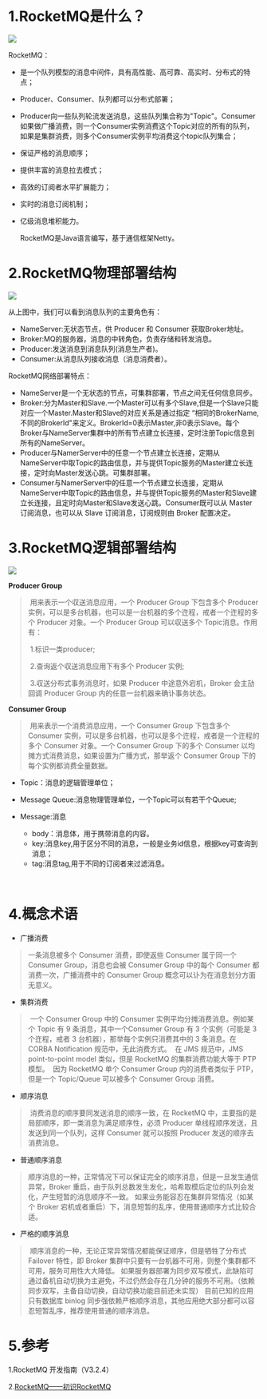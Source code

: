 # 1.RocketMQ是什么？

![](http://img3.tbcdn.cn/5476e8b07b923/TB1rdyvPXXXXXcBapXXXXXXXXXX)

RocketMQ：

- 是一个队列模型的消息中间件，具有高性能、高可靠、高实时、分布式的特点；

- Producer、Consumer、队列都可以分布式部署；

- Producer向一些队列轮流发送消息，这些队列集合称为"Topic"。Consumer如果做广播消费，则一个Consumer实例消费这个Topic对应的所有的队列，如果是集群消费，则多个Consumer实例平均消费这个topic队列集合；

- 保证严格的消息顺序；

- 提供丰富的消息拉去模式；

- 高效的订阅者水平扩展能力；

- 实时的消息订阅机制；

- 亿级消息堆积能力。

  RocketMQ是Java语言编写，基于通信框架Netty。



# 2.RocketMQ物理部署结构

![](http://img3.tbcdn.cn/5476e8b07b923/TB18GKUPXXXXXXRXFXXXXXXXXXX)



从上图中，我们可以看到消息队列的主要角色有：

- NameServer:无状态节点，供 Producer 和 Consumer 获取Broker地址。
- Broker:MQ的服务器，消息的中转角色，负责存储和转发消息。
- Producer:发送消息到消息队列(消息生产者)。
- Consumer:从消息队列接收消息（消息消费者）。

RocketMQ网络部署特点：

- NameServer是一个无状态的节点，可集群部署，节点之间无任何信息同步。
- Broker:分为Master和Slave.一个Master可以有多个Slave,但是一个Slave只能对应一个Master.Master和Slave的对应关系是通过指定 “相同的BrokerName,不同的BrokerId"来定义。BrokerId=0表示Master,非0表示Slave。每个Broker与NameServer集群中的所有节点建立长连接，定时注册Topic信息到所有的NameServer。
- Producer与NamerServer中的任意一个节点建立长连接，定期从NameServer中取Topic的路由信息，并与提供Topic服务的Master建立长连接，定时向Master发送心跳。可集群部署。
- Consumer与NamerServer中的任意一个节点建立长连接，定期从NameServer中取Topic的路由信息，并与提供Topic服务的Master和Slave建立长连接，且定时向Master和Slave发送心跳。Consumer既可以从 Master 订阅消息，也可以从 Slave 订阅消息，订阅规则由 Broker 配置决定。





# 3.RocketMQ逻辑部署结构

![](http://img3.tbcdn.cn/5476e8b07b923/TB1lEPePXXXXXX8XXXXXXXXXXXX)



**Producer Group**

> ​        用来表示一个収送消息应用，一个 Producer Group 下包含多个 Producer 实例，可以是多台机器，也可以是一台机器的多个迕程，戒者一个迕程的多个 Producer 对象。一个 Producer Group 可以収送多个 Topic消息。作用有：
>
> ​	1.标识一类producer;
>
> ​	2.查询返个収送消息应用下有多个 Producer 实例;
>
> ​	3.収送分布式事务消息时，如果 Producer 中途意外宕机，Broker 会主劢回调 Producer Group 内的任意一台机器来确讣事务状态。

**Consumer Group**

> ​       用来表示一个消费消息应用，一个 Consumer Group 下包含多个 Consumer 实例，可以是多台机器，也可以是多个迕程，戒者是一个迕程的多个 Consumer 对象。一个 Consumer Group 下的多个 Consumer 以均摊方式消费消息，如果设置为广播方式，那举返个 Consumer Group 下的每个实例都消费全量数据。



- Topic：消息的逻辑管理单位；


- Message Queue:消息物理管理单位，一个Topic可以有若干个Queue;


- Message:消息

  - body：消息体，用于携带消息的内容。
  - key:消息key,用于区分不同的消息，一般是业务id信息，根据key可查询到消息；
  - tag:消息tag,用于不同的订阅者来过滤消息。

  ​

# **4**.概念术语

- 广播消费

> 一条消息被多个 Consumer 消费，即使返些 Consumer 属亍同一个 Consumer Group，消息也会被 Consumer Group 中的每个 Consumer 都消费一次，广播消费中的 Consumer Group 概念可以讣为在消息划分方面无意义。

- 集群消费

> ​	一个 Consumer Group 中的 Consumer 实例平均分摊消费消息。例如某个 Topic 有 9 条消息，其中一个Consumer Group 有 3 个实例（可能是 3 个迕程，戒者 3 台机器），那举每个实例只消费其中的 3 条消息。在 CORBA Notification 规范中，无此消费方式。
> ​	在 JMS 规范中，JMS point-to-point model 类似，但是 RocketMQ 的集群消费功能大等于 PTP 模型。
> ​	因为 RocketMQ 单个 Consumer Group 内的消费者类似于 PTP，但是一个 Topic/Queue 可以被多个 Consumer Group 消费。

- 顺序消息

> ​        消费消息的顺序要同发送消息的顺序一致，在 RocketMQ 中，主要指的是局部顺序，即一类消息为满足顺序性，必须 Producer 单线程顺序发送，且发送到同一个队列，这样 Consumer 就可以按照 Producer 发送的顺序去消费消息。

- 普通顺序消息

> ​	顺序消息的一种，正常情况下可以保证完全的顺序消息，但是一旦发生通信异常，Broker 重启，由于队列总数发生发化，哈希取模后定位的队列会发化，产生短暂的消息顺序不一致。
> 如果业务能容忍在集群异常情况（如某个 Broker 宕机或者重启）下，消息短暂的乱序，使用普通顺序方式比较合适。

- 严格的顺序消息

> ​	顺序消息的一种，无论正常异常情况都能保证顺序，但是牺牲了分布式 Failover 特性，即 Broker 集群中只要有一台机器不可用，则整个集群都不可用，服务可用性大大降低。
> 如果服务器部署为同步双写模式，此缺陷可通过备机自动切换为主避免，不过仍然会存在几分钟的服务不可用。（依赖同步双写，主备自动切换，自动切换功能目前还未实现）
> 目前已知的应用只有数据库 binlog 同步强依赖严格顺序消息，其他应用绝大部分都可以容忍短暂乱序，推荐使用普通的顺序消息。



# 5.参考

1.RocketMQ 开发指南（V3.2.4）

2.[RocketMQ——初识RocketMQ](https://blog.csdn.net/gwd1154978352/article/details/80654314)













